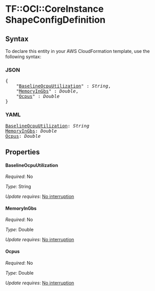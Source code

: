 # TF::OCI::CoreInstance ShapeConfigDefinition

## Syntax

To declare this entity in your AWS CloudFormation template, use the following syntax:

### JSON

<pre>
{
    "<a href="#baselineocpuutilization" title="BaselineOcpuUtilization">BaselineOcpuUtilization</a>" : <i>String</i>,
    "<a href="#memoryingbs" title="MemoryInGbs">MemoryInGbs</a>" : <i>Double</i>,
    "<a href="#ocpus" title="Ocpus">Ocpus</a>" : <i>Double</i>
}
</pre>

### YAML

<pre>
<a href="#baselineocpuutilization" title="BaselineOcpuUtilization">BaselineOcpuUtilization</a>: <i>String</i>
<a href="#memoryingbs" title="MemoryInGbs">MemoryInGbs</a>: <i>Double</i>
<a href="#ocpus" title="Ocpus">Ocpus</a>: <i>Double</i>
</pre>

## Properties

#### BaselineOcpuUtilization

_Required_: No

_Type_: String

_Update requires_: [No interruption](https://docs.aws.amazon.com/AWSCloudFormation/latest/UserGuide/using-cfn-updating-stacks-update-behaviors.html#update-no-interrupt)

#### MemoryInGbs

_Required_: No

_Type_: Double

_Update requires_: [No interruption](https://docs.aws.amazon.com/AWSCloudFormation/latest/UserGuide/using-cfn-updating-stacks-update-behaviors.html#update-no-interrupt)

#### Ocpus

_Required_: No

_Type_: Double

_Update requires_: [No interruption](https://docs.aws.amazon.com/AWSCloudFormation/latest/UserGuide/using-cfn-updating-stacks-update-behaviors.html#update-no-interrupt)

